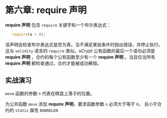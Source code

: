 # 第六章: require 声明

**require 声明** 包含 `require` 关键字和一个布尔表达式：

```javascript
   require(a > 0);
```

该声明会检查布尔表达式是否为真。当不满足某些条件时抛出错误，并停止执行。这与 `solidity` 语言的 `require` 类似。sCrypt 公有函数的最后一个语句必须是 **require 声明** ，合约的每个公有函数至少有一个 **require 声明** 。当且仅当所有**require 声明** 都检查通过，合约才能被成功解锁。

## 实战演习
`move` 函数的参数 `n` 代表在棋盘上落子的位置。

为公共函数 `move` 添加 **require 声明**，要求函数参数 `n` 必须大于等于 `0`， 且小于合约的 `static` 属性 `BOARDLEN`